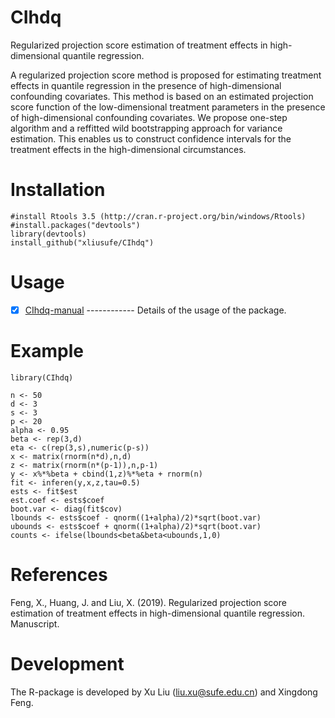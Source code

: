 # CIhdq
  Regularized projection score estimation of treatment effects in high-dimensional quantile regression.
 
  A regularized projection score method is proposed for estimating treatment effects in quantile regression 
  in the presence of high-dimensional confounding covariates. This method is based on an estimated projection 
  score function of the low-dimensional treatment parameters in the presence of high-dimensional confounding 
  covariates. We propose one-step algorithm and a reffitted wild bootstrapping approach for variance estimation. 
  This enables us to construct confidence intervals for the treatment effects in the high-dimensional circumstances.
  
# Installation

    #install Rtools 3.5 (http://cran.r-project.org/bin/windows/Rtools)
    #install.packages("devtools")
    library(devtools)
    install_github("xliusufe/CIhdq")

# Usage

   - [x] [CIhdq-manual](https://github.com/xliusufe/CIhdq/blob/master/inst/CIhdq-manual.pdf) ------------ Details of the usage of the package.

# Example

    library(CIhdq)

    n <- 50
	d <- 3
	s <- 3
	p <- 20
	alpha <- 0.95
	beta <- rep(3,d)
	eta <- c(rep(3,s),numeric(p-s))
	x <- matrix(rnorm(n*d),n,d)
	z <- matrix(rnorm(n*(p-1)),n,p-1)
	y <- x%*%beta + cbind(1,z)%*%eta + rnorm(n)
	fit <- inferen(y,x,z,tau=0.5)
	ests <- fit$est
    est.coef <- ests$coef
	boot.var <- diag(fit$cov)
    lbounds <- ests$coef - qnorm((1+alpha)/2)*sqrt(boot.var)
    ubounds <- ests$coef + qnorm((1+alpha)/2)*sqrt(boot.var)
    counts <- ifelse(lbounds<beta&beta<ubounds,1,0)
 
 # References
 
Feng, X., Huang, J. and Liu, X. (2019). Regularized projection score estimation of treatment effects 
in high-dimensional quantile regression. Manuscript.

# Development

The R-package is developed by Xu Liu (liu.xu@sufe.edu.cn) and Xingdong Feng.
